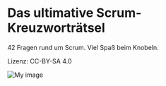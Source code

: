 # Das ultimative Scrum-Kreuzworträtsel
42 Fragen rund um Scrum. Viel Spaß beim Knobeln.

Lizenz: CC-BY-SA 4.0

![My image](/Scrum-Kreuzworträtsel.png)
